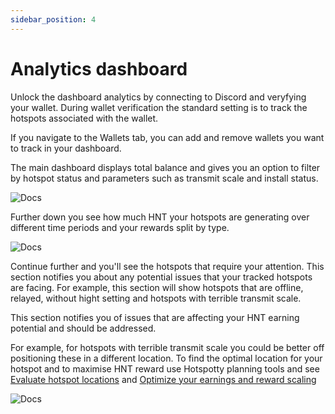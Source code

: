 ```yaml
---
sidebar_position: 4
---
```


# Analytics dashboard

Unlock the dashboard analytics by connecting to Discord and veryfying your wallet. During wallet verification the standard setting is to track the hotspots associated with the wallet.

If you navigate to the Wallets tab, you can add and remove wallets you want to track in your dashboard.

The main dashboard displays total balance and gives you an option to filter by hotspot status and parameters such as transmit scale and install status.

![Docs](/img/docs/getting-started/dashboard-1.png)

Further down you see how much HNT your hotspots are generating over different time periods and your rewards split by type.

![Docs](/img/docs/getting-started/dashboard-2-rewards.png)

Continue further and you'll see the hotspots that require your attention. This section notifies you about any potential issues that your tracked hotspots are facing. For example, this section will show hotspots that are offline, relayed, without hight setting and hotspots with terrible transmit scale.

This section notifies you of issues that are affecting your HNT earning potential and should be addressed. 

For example, for hotspots with terrible transmit scale you could be better off positioning these in a different location. To find the optimal location for your hotspot and to maximise HNT reward use Hotspotty planning tools and see [Evaluate hotspot locations](../expand-the-network/evaluate-hotspot-locations.md) and [Optimize your earnings and reward scaling](../expand-the-network/optimize-your-earnings-and-reward-scaling)

![Docs](/img/docs/getting-started/dashboard-3.png)


